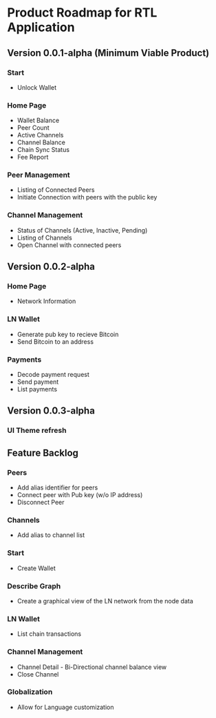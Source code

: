 # Product Roadmap for RTL Application

## Version 0.0.1-alpha (Minimum Viable Product)

### Start
- Unlock Wallet

### Home Page
- Wallet Balance
- Peer Count
- Active Channels
- Channel Balance
- Chain Sync Status
- Fee Report

### Peer Management
- Listing of Connected Peers
- Initiate Connection with peers with the public key

### Channel Management
- Status of Channels (Active, Inactive, Pending)
- Listing of Channels
- Open Channel with connected peers

## Version 0.0.2-alpha
### Home Page
- Network Information

### LN Wallet
- Generate pub key to recieve Bitcoin
- Send Bitcoin to an address

### Payments
- Decode payment request
- Send payment
- List payments

## Version 0.0.3-alpha
### UI Theme refresh

## Feature Backlog
### Peers
- Add alias identifier for peers
- Connect peer with Pub key (w/o IP address)
- Disconnect Peer

### Channels
- Add alias to channel list

### Start
- Create Wallet

### Describe Graph
- Create a graphical view of the LN network from the node data

### LN Wallet
- List chain transactions

### Channel Management
- Channel Detail - Bi-Directional channel balance view
- Close Channel

### Globalization
- Allow for Language customization
